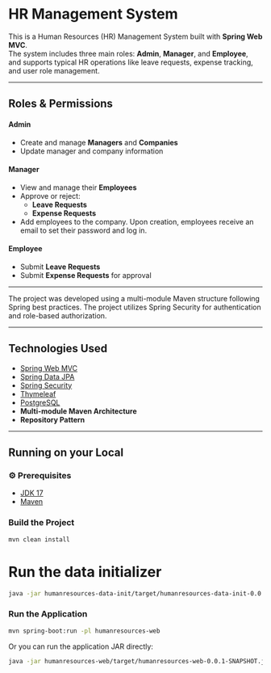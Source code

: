 # HR Management System

This is a Human Resources (HR) Management System built with **Spring Web MVC**.  
The system includes three main roles: **Admin**, **Manager**, and **Employee**, and supports typical HR operations like leave requests, expense tracking, and user role management.

---

## Roles & Permissions

#### Admin
- Create and manage **Managers** and **Companies**
- Update manager and company information

#### Manager
- View and manage their **Employees**
- Approve or reject:
  - **Leave Requests**
  - **Expense Requests**
- Add employees to the company. Upon creation, employees receive an email to set their password and log in.

#### Employee
- Submit **Leave Requests**
- Submit **Expense Requests** for approval

---

The project was developed using a multi-module Maven structure following Spring best practices. The project utilizes Spring Security for authentication and role-based authorization.

---

## Technologies Used

- [Spring Web MVC](https://docs.spring.io/spring-framework/reference/web/webmvc.html)
- [Spring Data JPA](https://spring.io/projects/spring-data-jpa)
- [Spring Security](https://spring.io/projects/spring-security)
- [Thymeleaf](https://www.thymeleaf.org/)
- [PostgreSQL](https://www.postgresql.org/)
- **Multi-module Maven Architecture**
- **Repository Pattern**


---

## Running on your Local

### ⚙️ Prerequisites

- [JDK 17](https://www.oracle.com/java/technologies/javase/jdk17-archive-downloads.html)
- [Maven](https://maven.apache.org/download.cgi)


### Build the Project

```bash
mvn clean install
```

# Run the data initializer

```bash
java -jar humanresources-data-init/target/humanresources-data-init-0.0.1-SNAPSHOT.jar
```

### Run the Application

```bash
mvn spring-boot:run -pl humanresources-web
```

Or you can run the application JAR directly:

```bash
java -jar humanresources-web/target/humanresources-web-0.0.1-SNAPSHOT.jar
```
